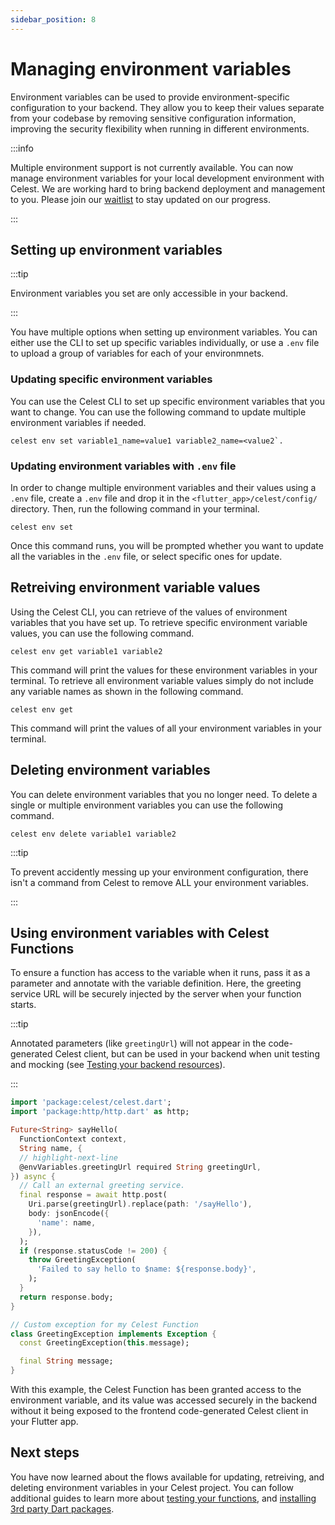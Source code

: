 ```yaml
---
sidebar_position: 8
---
```


# Managing environment variables

Environment variables can be used to provide environment-specific configuration to your backend. They allow you to keep their values separate from your codebase by removing sensitive configuration information, improving the security flexibility when running in different environments.

:::info

Multiple environment support is not currently available. You can now manage environment variables for your local development environment with Celest. We are working hard to bring backend deployment and management to you. Please join our [waitlist](/) to stay updated on our progress.

:::

## Setting up environment variables

:::tip

Environment variables you set are only accessible in your backend.

:::

You have multiple options when setting up environment variables. You can either use the CLI to set up specific variables individually, or use a `.env` file to upload a group of variables for each of your environmnets.

### Updating specific environment variables

You can use the Celest CLI to set up specific environment variables that you want to change. You can use the following command to update multiple environment variables if needed.

```shell
celest env set variable1_name=value1 variable2_name=<value2`.
```

### Updating environment variables with `.env` file

In order to change multiple environment variables and their values using a `.env` file, create a `.env` file and drop it in the `<flutter_app>/celest/config/` directory. Then, run the following command in your terminal.

```shell
celest env set
```

Once this command runs, you will be prompted whether you want to update all the variables in the `.env` file, or select specific ones for update.


## Retreiving environment variable values

Using the Celest CLI, you can retrieve of the values of environment variables that you have set up. To retrieve specific environment variable values, you can use the following command.

```shell
celest env get variable1 variable2
```

This command will print the values for these environment variables in your terminal. To retrieve all environment variable values simply do not include any variable names as shown in the following command.

```shell
celest env get
```

This command will print the values of all your environment variables in your terminal.

## Deleting environment variables

You can delete environment variables that you no longer need. To delete a single or multiple environment variables you can use the following command.

```shell
celest env delete variable1 variable2
```

:::tip

To prevent accidently messing up your environment configuration, there isn't a command from Celest to remove ALL your environment variables.

:::

## Using environment variables with Celest Functions

To ensure a function has access to the variable when it runs, pass it as a parameter and annotate with the variable definition. Here, the greeting service URL will be securely injected by the server when your function starts.


:::tip 

Annotated parameters (like `greetingUrl`) will not appear in the code-generated Celest client, but can be used in your backend when unit testing and mocking (see [Testing your backend resources](/docs//functions/testing.md)).

:::

```dart
import 'package:celest/celest.dart';
import 'package:http/http.dart' as http;

Future<String> sayHello(
  FunctionContext context, 
  String name, {
  // highlight-next-line
  @envVariables.greetingUrl required String greetingUrl,
}) async {
  // Call an external greeting service.
  final response = await http.post(
    Uri.parse(greetingUrl).replace(path: '/sayHello'),
    body: jsonEncode({
      'name': name,
    }),
  );
  if (response.statusCode != 200) {
    throw GreetingException(
      'Failed to say hello to $name: ${response.body}',
    );
  }
  return response.body;
}

// Custom exception for my Celest Function
class GreetingException implements Exception {
  const GreetingException(this.message);

  final String message;
}
```

With this example, the Celest Function has been granted access to the environment variable, and its value was accessed securely in the backend without it being exposed to the frontend code-generated Celest client in your Flutter app.

## Next steps

You have now learned about the flows available for updating, retreiving, and deleting environment variables in your Celest project. You can follow additional guides to learn more about [testing your functions](/docs/functions/testing.md), and [installing 3rd party Dart packages](/docs/functions/packages.md).